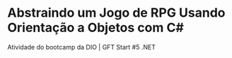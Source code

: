 # Abstraindo um Jogo de RPG Usando Orientação a Objetos com C#

Atividade do bootcamp da DIO | GFT Start #5 .NET
